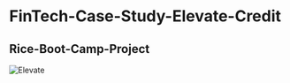 # FinTech-Case-Study-Elevate-Credit

## Rice-Boot-Camp-Project

![Elevate](./Images/Elevate_Logo.jpeg)




